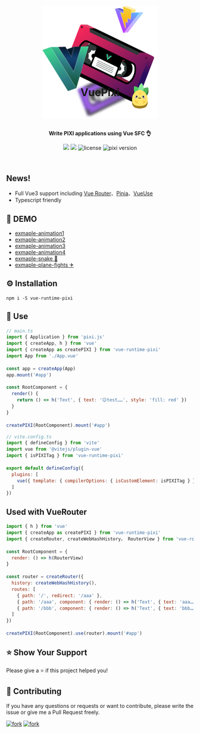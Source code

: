 <p align="center">
  <img src="./public/techs-free-weekend.png" style="margin-bottom: -130px" alt="pixi-react" width="310" />
</p>

<h1 align="center">VuePixi</h1>

<br /><br /><br />

<p align="center">
  <strong>Write PIXI applications using Vue SFC 👌</strong>
</p>

<p align="center">
  <img src="https://img.shields.io/github/forks/huodoushigemi/vue-runtime-pixi.svg?style=flat-square" />
  <img src="https://img.shields.io/github/stars/huodoushigemi/vue-runtime-pixi.svg?style=flat-square" />
  <img src="https://img.shields.io/badge/license-MIT-green.svg?style=flat-square" alt="license" />
  <img src="https://img.shields.io/badge/pixi-v7+-ff69b4.svg?style=flat-square" alt="pixi version" />
</p>

<br />

## News!
- Full Vue3 support including [Vue Router](https://router.vuejs.org/)、[Pinia](https://pinia.vuejs.org/)、[VueUse](https://vueuse.org/)
- Typescript friendly

## 🌈 DEMO
- [exmaple-animation1]()
- [exmaple-animation2]()
- [exmaple-animation3]()
- [exmaple-animation4]()
- [exmaple-snake 🐍]()
- [exmaple-plane-fights ✈]()

## ⚙️ Installation
```shell
npm i -S vue-runtime-pixi
```

## 🦄 Use
```js
// main.ts
import { Application } from 'pixi.js'
import { createApp, h } from 'vue'
import { createApp as createPIXI } from 'vue-runtime-pixi'
import App from './App.vue'

const app = createApp(App)
app.mount('#app')

const RootComponent = {
  render() {
    return () => h('Text', { text: '😉test……', style: 'fill: red' })
  }
}

createPIXI(RootComponent).mount('#app')
```
```js
// vite.config.ts
import { defineConfig } from 'vite'
import vue from '@vitejs/plugin-vue'
import { isPIXITag } from 'vue-runtime-pixi'

export default defineConfig({
  plugins: [
    vue({ template: { compilerOptions: { isCustomElement: isPIXITag } } })
  ]
})

```

## Used with VueRouter
```js
import { h } from 'vue'
import { createApp as createPIXI } from 'vue-runtime-pixi'
import { createRouter, createWebHashHistory， RouterView } from 'vue-router'

const RootComponent = {
  render: () => h(RouterView)
}

const router = createRouter({
  history: createWebHashHistory(),
  routes: [
    { path: '/', redirect: '/aaa' },
    { path: '/aaa', component: { render: () => h('Text', { text: 'aaa……', style: 'fill: red' }) } },
    { path: '/bbb', component: { render: () => h('Text', { text: 'bbb……', style: 'fill: red' }) } },
  ]
})

createPIXI(RootComponent).use(router).mount('#app')
```


## ⭐️ Show Your Support

Please give a ⭐️ if this project helped you!

## 👏 Contributing

If you have any questions or requests or want to contribute, please write the issue or give me a Pull Request freely.

[![fork](https://img.shields.io/github/forks/huodoushigemi/vue-runtime-pixi.svg?style=flat-square)](https://github.com/huodoushigemi/vue-runtime-pixi)
[![fork](https://img.shields.io/github/stars/huodoushigemi/vue-runtime-pixi.svg?style=flat-square)](https://github.com/huodoushigemi/vue-runtime-pixi)
